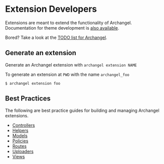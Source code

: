 # Extension Developers

Extensions are meant to extend the functionality of Archangel. Documentation for theme development is [also available](https://github.com/archangel/archangel/blob/master/docs/Theme/Developers.md).

Bored? Take a look at the [TODO list for Archangel](https://trello.com/b/iAeANJRl).

## Generate an extension

Generate an Archangel extension with `archangel extension NAME`

To generate an extension at `PWD` with the name `archangel_foo`

```
$ archangel extension foo
```

## Best Practices

The following are best practice guides for building and managing Archangel extensions.

* [Controllers](https://github.com/archangel/archangel/blob/master/docs/Extension/Controllers.md)
* [Helpers](https://github.com/archangel/archangel/blob/master/docs/Extension/Helpers.md)
* [Models](https://github.com/archangel/archangel/blob/master/docs/Extension/Models.md)
* [Policies](https://github.com/archangel/archangel/blob/master/docs/Extension/Policies.md)
* [Routes](https://github.com/archangel/archangel/blob/master/docs/Extension/Routes.md)
* [Uploaders](https://github.com/archangel/archangel/blob/master/docs/Extension/Uploaders.md)
* [Views](https://github.com/archangel/archangel/blob/master/docs/Extension/Views.md)

